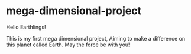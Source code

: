 # mega-dimensional-project

Hello Earthlings!

This is my first mega dimensional project, Aiming to make a difference on this planet called Earth.
May the force be with you!
